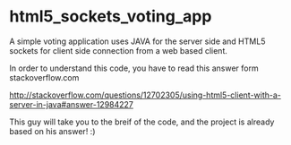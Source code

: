 html5_sockets_voting_app
========================

A simple voting application uses JAVA for the server side and HTML5 sockets for client side connection from a web based client.

In order to understand this code, you have to read this answer form stackoverflow.com

http://stackoverflow.com/questions/12702305/using-html5-client-with-a-server-in-java#answer-12984227

This guy will take you to the breif of the code, and the project is already based on his answer! :)
